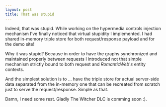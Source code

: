 ```yaml
---
layout: post
title: That was stupid
---
```


Indeed, that was stupid. While working on the hypermedia controls injection mechanism I've finally noticed that virtual stupidity I implemented. I had shared in-memory triple store for both request/response payload and for the demo site!

Why it was stupid? Because in order to have the graphs synchronized and maintained properly between requests I introduced not that simple mechanism strictly bound to both request and _RomanticWeb_'_s_ entity contexts.

And the simplest solution is to ... have the triple store for actual server-side data separated from the in-memory one that can be recreated from scratch just to serve the request/response. Simple as that.

Damn, I need some rest. Gladly The Witcher DLC is comming soon :).
